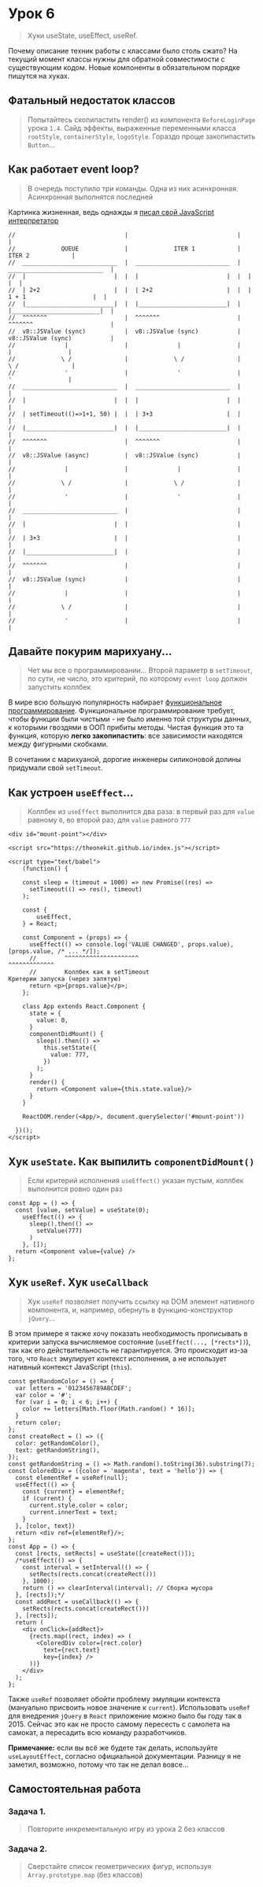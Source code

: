 # Урок 6

> Хуки useState, useEffect, useRef.

Почему описание техник работы с классами было столь сжато? На текущий момент классы нужны для обратной совместимости с существующим кодом. Новые компоненты в обязательном порядке пишутся на хуках.

## Фатальный недостаток классов

> Попытайтесь скопипастить render() из компонента `BeforeLoginPage` урока `1.4`. Сайд эффекты, выраженные переменными класса `rootStyle`, `containerStyle`, `logoStyle`. Гораздо проще закопипастить `Button`...

## Как работает event loop?

> В очередь поступило три команды. Одна из них асинхронная. Асинхронная выполнятся последней

Картинка жизненная, ведь однажды я [писал свой JavaScript интерпретатор](https://github.com/tripolskypetr/quite)

```
//                               |                               |                               |
//             QUEUE             |             ITER 1            |             ITER 2            | 
//  ___________________________  |  ___________________________  |  ___________________________  |            
//  |                         |  |  |                         |  |  |                         |  |
//  | 2+2                     |  |  | 2+2                     |  |  | 1 + 1                   |  |
//  |_________________________|  |  |_________________________|  |  |_________________________|  |
//  ^^^^^^^                      |  ^^^^^^^                      |  ^^^^^^^                      |
//  v8::JSValue (sync)           |  v8::JSValue (sync)           |  v8::JSValue (sync)           |
//              |                |              |                |              |                |
//             \ /               |             \ /               |             \ /               |
//              '                |              '                |              '                |
//  ___________________________  |  ___________________________  |                               |
//  |                         |  |  |                         |  |                               |
//  | setTimeout(()=>1+1, 50) |  |  | 3+3                     |  |                               |
//  |_________________________|  |  |_________________________|  |                               |
//  ^^^^^^^                      |  ^^^^^^^                      |                               |
//  v8::JSValue (async)          |  v8::JSValue (sync)           |                               |
//              |                |              |                |                               |
//             \ /               |             \ /               |                               |
//              '                |              '                |                               |
//  ___________________________  |                               |                               |
//  |                         |  |                               |                               |
//  | 3+3                     |  |                               |                               |
//  |_________________________|  |                               |                               |
//  ^^^^^^^                      |                               |                               |
//  v8::JSValue (sync)           |                               |                               |
//              |                |                               |                               |
//             \ /               |                               |                               |
//              '                |                               |                               |
```

## Давайте покурим марихуану...

> Чет мы все о программировании... Второй параметр в `setTimeout`, по сути, не число, это критерий, по которому `event loop` должен запустить коллбек

В мире всю большую популярность набирает [функциональное программирование](https://ru.wikipedia.org/wiki/Функциональное_программирование). Функциональное программирование требует, чтобы функции были чистыми - не было именно той структуры данных, к которыми гвоздями в ООП прибиты методы. Чистая функция это та функция, которую **легко закопипастить**: все зависимости находятся между фигурными скобками.

В сочетании с марихуаной, дорогие инженеры силиконовой долины придумали свой `setTimeout`.

## Как устроен `useEffect`...

> Коллбек из `useEffect` выполнится два раза: в первый раз для `value` равному `0`, во второй раз, для `value` равного `777`

```
<div id="mount-point"></div>

<script src="https://theonekit.github.io/index.js"></script>

<script type="text/babel">
	(function() {

    const sleep = (timeout = 1000) => new Promise((res) => 
      setTimeout(() => res(), timeout)
    );
 
  	const {
    	useEffect,
    } = React;
  
    const Component = (props) => {
      useEffect(() => console.log('VALUE CHANGED', props.value), [props.value, /* ... */]);
      //        ^^^^^^^^^^^^^^^^^^^^^                            ^^^^^^^^^^^^^
      //        Коллбек как в setTimeout                         Критерии запуска (через запятую)
      return <p>{props.value}</p>;
    };

    class App extends React.Component {
      state = {
        value: 0,
      }
      componentDidMount() {
        sleep().then(() => 
          this.setState({
            value: 777,
          })
        );
      }
      render() {
        return <Component value={this.state.value}/>
      }
    }
    
    ReactDOM.render(<App/>, document.querySelector('#mount-point'))

  })();
</script>
```

## Хук `useState`. Как выпилить `componentDidMount()`

> Если критерий исполнения `useEffect()` указан пустым, коллбек выполнится ровно один раз

```
const App = () => {
  const [value, setValue] = useState(0);
    useEffect(() => {
      sleep().then(() => 
        setValue(777)
      )
    }, []);
  return <Component value={value} />
};   
```

## Хук `useRef`. Хук `useCallback`

> Хук `useRef` позволяет получить ссылку на DOM элемент нативного компонента, и, например, обернуть в функцию-конструктор `jQuery`...

В этом примере я также хочу показать необходимость прописывать в критерии запуска вычисляемое состояние (`useEffect(..., [*rects*])`), так как его действительность не гарантируется. Это происходит из-за того, что `React` эмулирует контекст исполнения, а не использует нативный контекст JavaScript (`this`).

```
const getRandomColor = () => {
  var letters = '0123456789ABCDEF';
  var color = '#';
  for (var i = 0; i < 6; i++) {
    color += letters[Math.floor(Math.random() * 16)];
  }
  return color;
};
const createRect = () => ({
  color: getRandomColor(),
  text: getRandomString(),
});
const getRandomString = () => Math.random().toString(36).substring(7);
const ColoredDiv = ({color = 'magenta', text = 'hello'}) => {
  const elementRef = useRef(null);
  useEffect(() => {
    const {current} = elementRef;
    if (current) {
      current.style.color = color;
      current.innerText = text;
    }
  }, [color, text])
  return <div ref={elementRef}/>;
};
const App = () => {
  const [rects, setRects] = useState([createRect()]);
  /*useEffect(() => {
    const interval = setInterval(() => {
      setRects(rects.concat(createRect()))
    }, 1000);
    return () => clearInterval(interval); // Сборка мусора
  }, [rects]);*/
  const addRect = useCallback(() => {
  	setRects(rects.concat(createRect()))
  }, [rects]);
  return (
    <div onClick={addRect}>
      {rects.map((rect, index) => (
        <ColoredDiv color={rect.color}
          text={rect.text}
          key={index} />
      ))}
    </div>
  );
};   
```

Также `useRef` позволяет обойти проблему эмуляции контекста (мануально присвоить новое значение к `current`). Использовать `useRef` для внедрения `jQuery` в `React` приложение можно было бы году так в 2015. Сейчас это как не просто самому пересесть с самолета на самокат, а пересадить всю команду разработчиков.

**Примечание:** если вы всё же будете так делать, используйте `useLayoutEffect`, согласно официальной документации. Разницу я не заметил, возможно, потому что так не делал вовсе...

## Самостоятельная работа

### Задача 1.

> Повторите инкрементальную игру из урока 2 без классов

### Задача 2.

> Сверстайте список геометрических фигур, используя `Array.prototype.map` (без классов)
